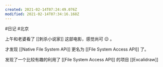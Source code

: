 ```yaml
---
created: 2021-02-14T07:24:49.076Z
modified: 2021-02-14T07:34:16.168Z
---
```

#日记 #北京

上午和老婆看了 [[刺杀小说家]] 这部电影，感觉尚可 😉 。  

才发现 [[Native File System APi]] 更名为 [[File System Access API]] 了。  

发现了一个比较有趣的利用了 [[File System Access API]] 的项目 [[Excalidraw]]